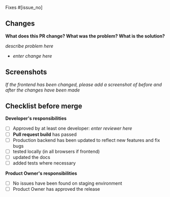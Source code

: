 Fixes #[issue_no]

## Changes
**What does this PR change? What was the problem? What is the solution?**

*describe problem here*
- *enter change here*

## Screenshots
*If the frontend has been changed, please add a screenshot of before and after the changes have been made*


## Checklist before merge

**Developer's responsibilities**
* [ ] Approved by at least one developer: *enter reviewer here*
* [ ] **Pull request build** has passed
* [ ] Production backend has been updated to reflect new features and fix bugs
* [ ] tested locally (in all browsers if frontend)
* [ ] updated the docs
* [ ] added tests where necessary

**Product Owner's responsibilities**
* [ ] No issues have been found on staging environment
* [ ] Product Owner has approved the release
